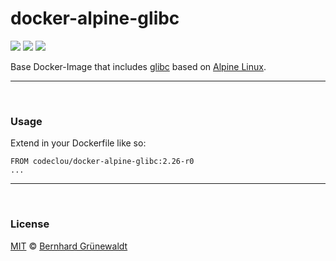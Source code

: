 # docker-alpine-glibc

[![](https://codeclou.github.io/doc/badges/generated/docker-image-size-9.svg?v2)](https://hub.docker.com/r/codeclou/docker-alpine-glibc/tags/) [![](https://codeclou.github.io/doc/badges/generated/docker-from-alpine-3.7.svg)](https://alpinelinux.org/) [![](https://codeclou.github.io/doc/badges/generated/docker-run-as-non-root.svg)](https://docs.docker.com/engine/reference/builder/#/user)

Base Docker-Image that includes [glibc](https://github.com/sgerrand/alpine-pkg-glibc) based on [Alpine Linux](https://alpinelinux.org/).

-----

&nbsp;

### Usage

Extend in your Dockerfile like so:

```
FROM codeclou/docker-alpine-glibc:2.26-r0
...
```

-----

&nbsp;

### License

[MIT](https://github.com/codeclou/docker-alpine-glibc/blob/master/LICENSE) © [Bernhard Grünewaldt](https://github.com/clouless)

